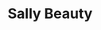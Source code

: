 ---
title: "Sally Beauty"
url: /gilbert/sally-beauty-south-market-street/
shop: hairdresser supply
---